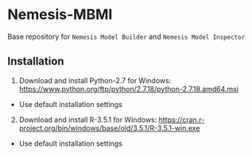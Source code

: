 # Nemesis-MBMI
Base repository for `Nemesis Model Builder` and `Nemesis Model Inspector`

## Installation

1. Download and install Python-2.7 for Windows: https://www.python.org/ftp/python/2.7.18/python-2.7.18.amd64.msi
  - Use default installation settings
2. Download and install R-3.5.1 for Windows: https://cran.r-project.org/bin/windows/base/old/3.5.1/R-3.5.1-win.exe
  - Use default installation settings
